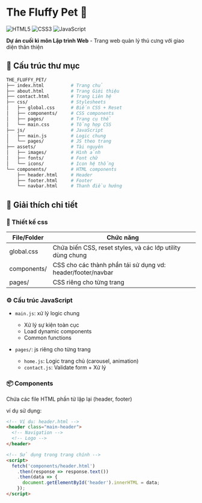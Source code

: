 # The Fluffy Pet 🐾 
![HTML5](https://img.shields.io/badge/HTML5-E34F26?style=flat&logo=html5&logoColor=white) ![CSS3](https://img.shields.io/badge/CSS3-1572B6?style=flat&logo=css3&logoColor=white) ![JavaScript](https://img.shields.io/badge/JavaScript-F7DF1E?style=flat&logo=javascript&logoColor=black)

**Dự án cuối kì môn Lập trình Web** - Trang web quản lý thú cưng với giao diện thân thiện

## 📂 Cấu trúc thư mục

```bash
THE_FLUFFY_PET/
├── index.html          # Trang chủ
├── about.html          # Trang Giới thiệu
├── contact.html        # Trang Liên hệ
├── css/                # Stylesheets
│   ├── global.css      # Biến CSS + Reset
│   ├── components/     # CSS components
│   ├── pages/          # Trang cụ thể
│   └── main.css        # Tổng hợp CSS
├── js/                 # JavaScript
│   ├── main.js         # Logic chung
│   └── pages/          # JS theo trang
├── assets/             # Tài nguyên
│   ├── images/         # Hình ảnh
│   ├── fonts/          # Font chữ
│   └── icons/          # Icon hệ thống
└── components/         # HTML components
    ├── header.html     # Header
    ├── footer.html     # Footer
    └── navbar.html     # Thanh điều hướng
```
## 🧩 Giải thích chi tiết

### 🎨 Thiết kế css

|File/Folder	| Chức năng|
|---------------|-------------------------------------------|
|global.css	| Chứa biến CSS, reset styles, và các lớp utility dùng chung|
|components/	| CSS cho các thành phần tái sử dụng vd: header/footer/navbar|
|pages/	| CSS riêng cho từng trang|

### ⚙️ Cấu trúc JavaScript

- `main.js`: xử lý logic chung
  - Xử lý sự kiện toàn cục
  - Load dynamic components
  - Common functions

- `pages/`: js riêng cho từng trang
  - `home.js`: Logic trang chủ (carousel, animation)
  - `contact.js`: Validate form + Xử lý 

### 📦 Components 
Chứa các file HTML phần tử lặp lại (header, footer)

ví dụ sử dụng:
```html
<!-- Ví dụ: header.html -->
<header class="main-header">
  <!-- Navigation -->
  <!-- Logo -->
</header>

<!-- Sử dụng trong trang chính -->
<script>
  fetch('components/header.html')
    .then(response => response.text())
    .then(data => {
      document.getElementById('header').innerHTML = data;
    });
</script>
```
